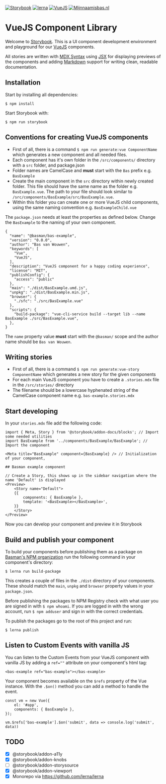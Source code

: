 [![Storybook](https://img.shields.io/badge/build%20with-storybook-ff2c74.svg)](https://storybook.js.org/)
[![lerna](https://img.shields.io/badge/maintained%20with-lerna-cc00ff.svg)](https://lerna.js.org/)
[![VueJS](https://img.shields.io/badge/powered%20by-vue-40b983.svg)](https://vuejs.org/)
[![Mijnnaamisbas.nl](https://img.shields.io/badge/spiced%20up%20by-me-40e2ff.svg)](https://mijnnaamisbas.nl/)

# VueJS Component Library
Welcome to [Storybook](https://storybook.js.org/). This is a UI component development environment and playground
for our [VueJS](https://vuejs.org/) components.

All stories are written with [MDX Syntax](https://storybook.js.org/docs/formats/mdx-syntax/)
using [JSX](https://reactjs.org/docs/introducing-jsx.html) for displaying previews of the components
and adding [Markdown](https://www.markdownguide.org/getting-started/) support for writing clean, readable documentation.

## Installation
Start by installing all dependencies:

`$ npm install`

Start Storybook with:

`$ npm run storybook`

## Conventions for creating VueJS components
 - First of all, there is a command `$ npm run generate:vue ComponentName` which generates a new component and all needed files.
 - Each component has it's own folder in the `/src/components/` directory with a `src` folder, and package.json
 - Folder names are CamelCase and **must** start with the `Bas` prefix e.g. `BasExample`
 - Create the main component in the `src` directory within newly created folder. This file should have the same name as the folder e.g. `BasExample.vue`.
 The path to your file should look similar to `/src/components/BasExample/src/BasExample.vue`.
 - Within this folder you can create one or more VueJS child components, using the same naming convention e.g. `BasExampleChild.vue`

The `package.json` needs at least the properties as defined below. Change the `BasExample` to the naming of your own component.

```
{
  "name": "@basman/bas-example",
  "version": "0.0.0",
  "author": "Bas van Wouwen",
  "keywords": [
    "Vue",
    "VueJS",
  ],
  "description": "VueJS component for a happy coding experience",
  "license": "MIT",
  "publishConfig": {
    "access": "public"
  },
  "main": "./dist/BasExample.umd.js",
  "unpkg": "./dist/BasExample.min.js",
  "browser": {
    "./sfc": "./src/BasExample.vue"
  },
  "scripts": {
    "build-package": "vue-cli-service build --target lib --name BasExample ./src/BasExample.vue",
  },
}
```

The `name` property value **must** start with the `@basman/` scope and the author name should be `Bas van Wouwen`.

## Writing stories
 - First of all, there is a command `$ npm run generate:vue-story ComponentName` which generates a new story for the given components
 - For each main VueJS component you have to create a `.stories.mdx` file in the `/src/stories/` directory
 - The filename should be a lowercase hyphenated string of the CamelCase component name e.g. `bas-example.stories.mdx`

## Start developing
In your `stories.mdx` file add the following code:

```
import { Meta, Story } from '@storybook/addon-docs/blocks'; // Import some needed utilities
import BasExample from '../components/BasExample/BasExample'; // Import the component

<Meta title="BasExample" component={BasExample} /> // Initialization of your component,

## Basman example component

// Create a Story, this shows up in the sidebar navigation where the name 'Default' is displayed
<Preview>
    <Story name="Default">
    {{
        components: { BasExample },
        template: '<BasExample></BasExample>',
    }}
    </Story>
</Preview>
```

Now you can develop your component and preview it in Storybook

## Build and publish your component

To build your components before publishing them as a package on [Basman's NPM organization](https://www.npmjs.com/org/basman)
run the following command in your component's directory:

`$ lerna run build-package`

This creates a couple of files in the `./dist` directory of your components. These should match the `main`, `unpkg` and `browser` property values in your `package.json`.

Before publishing the packages to NPM Registry check with what user you are signed in with `$ npm whoami`. If you are logged in with the wrong account, run `$ npm adduser` and sign in with the correct credentials.

To publish the packages go to the root of this project and run:

`$ lerna publish`

## Listen to Custom Events with vanilla JS
You can listen to the Custom Events from your VueJS component with vanilla JS
by adding a `ref=""` attribute on your component's html tag:

```
<bas-example ref="bas-example"></bas-example>
```

Your component becomes available on the `$refs` property of the Vue instance.
With the `.$on()` method you can add a method to handle the event.

```
const vm = new Vue({
    el: '#app',
    components: { BasExample },
});

vm.$refs['bas-example'].$on('submit', data => console.log('submit', data))
```

## TODO
- [x] @storybook/addon-a11y
- [x] @storybook/addon-knobs
- [ ] @storybook/addon-storysource
- [x] @storybook/addon-viewport
- [x] Monorepo via https://github.com/lerna/lerna
